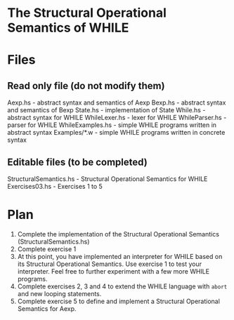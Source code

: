 # The Structural Operational Semantics of WHILE

# Files

## Read only file (do not modify them)

Aexp.hs          - abstract syntax and semantics of Aexp
Bexp.hs          - abstract syntax and semantics of Bexp
State.hs         - implementation of State
While.hs         - abstract syntax for WHILE
WhileLexer.hs    - lexer for WHILE
WhileParser.hs   - parser for WHILE
WhileExamples.hs - simple WHILE programs written in abstract syntax
Examples/*.w     - simple WHILE programs written in concrete syntax

## Editable files (to be completed)

StructuralSemantics.hs - Structural Operational Semantics for WHILE
Exercises03.hs         - Exercises 1 to 5

# Plan

1. Complete the implementation of the Structural Operational Semantics (StructuralSemantics.hs)
2. Complete exercise 1
3. At this point, you have implemented an interpreter for WHILE based on its
   Structural Operational Semantics. Use exercise 1 to test your interpreter.
   Feel free to further experiment with a few more WHILE programs.
4. Complete exercises 2, 3 and 4 to extend the WHILE language with `abort` and
   new looping statements.
5. Complete exercise 5 to define and implement a Structural Operational Semantics for Aexp.
